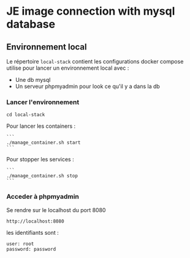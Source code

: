 # JE image connection with mysql database

## Environnement local

Le répertoire `local-stack` contient les configurations docker compose utilise pour lancer un environnement local avec :

- Une db mysql 
- Un serveur phpmyadmin pour look ce qu'il y a dans la db


### Lancer l'environnement

```
cd local-stack
```

Pour lancer les containers :
    
    ```
    ./manage_container.sh start
    ```

Pour stopper les services :

    ```
    ./manage_container.sh stop
    ```

### Acceder à phpmyadmin

Se rendre sur le localhost du port 8080

```
http://localhost:8080
```

les identifiants sont :

```
user: root
password: password
```
